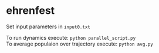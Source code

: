 # ehrenfest

Set input parameters in `input0.txt`

To run dynamics execute: 
  `python parallel_script.py` <br>
To average populaion over trajectory execute:
  `python avg.py`
